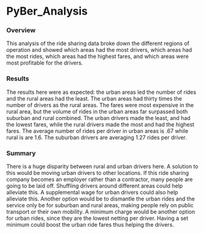 # PyBer_Analysis

### Overview

This analysis of the ride sharing data broke down the different regions of operation and showed which areas had the most drivers, which areas had the most rides, which areas had the highest fares, and which areas were most profitable for the drivers.

### Results

The results here were as expected: the urban areas led the number of rides and the rural areas had the least.  The urban areas had thirty times the number of drivers as the rural areas. The fares were most expensive in the rural area, but the volume of rides in the urban areas far surpassed both suburban and rural combined. The urban drivers made the least, and had the lowest fares, while the rural drivers made the most and had the highest fares. The average number of rides per driver in urban areas is .67 while rural is are 1.6. The suburban drivers are averaging 1.27 rides per driver.

### Summary

There is a huge disparity between rural and urban drivers here. A solution to this would be moving urban drivers to other locations.
If this ride sharing company becomes an employer rather than a contractor, many people are going to be laid off. Shuffling drivers around different areas could help alleviate this. A supplemental wage for urban drivers could also help alleviate this.
Another option would be to dismantle the urban rides and the service only be for suburban and rural areas, making people rely on public transport or their own mobility.
A minimum charge would be another option for urban rides, since they are the lowest netting per driver.  Having a set minimum could boost the urban ride fares thus helping the drivers.
